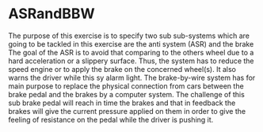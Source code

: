 # ASRandBBW
The purpose of this exercise is to specify two sub sub-systems which are going to be tackled in this exercise are the anti system (ASR) and the brake The goal of the ASR is to avoid that comparing to the others wheel due to a hard acceleration or a slippery surface. Thus, the system has to reduce the speed engine or to apply the brake on the concerned wheel(s). It also warns the driver while this sy alarm light. The brake-by-wire system has for main purpose to replace the physical connection from cars between the brake pedal and the brakes by a computer system. The challenge of this sub brake pedal will reach in time the brakes and that in feedback the brakes will give the current pressure applied on them in order to give the feeling of resistance on the pedal while the driver is pushing it.
